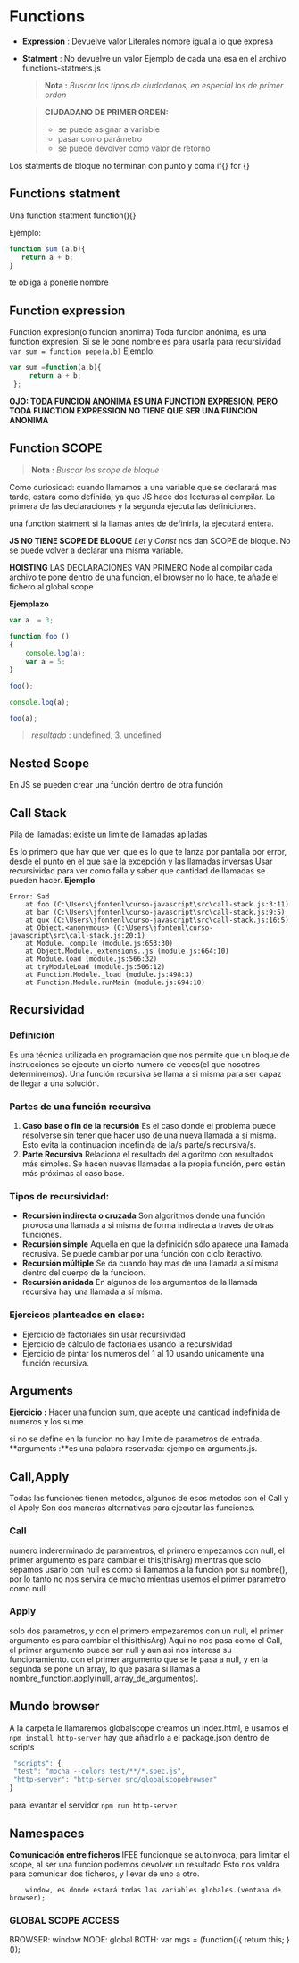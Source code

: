 # Functions
* **Expression** : Devuelve valor
    Literales nombre igual a lo que expresa
* **Statment** : No devuelve un valor
Ejemplo de cada una esa en el archivo functions-statmets.js

   > **Nota :** *Buscar los tipos de ciudadanos, en especial los de primer orden*

   > **CIUDADANO DE PRIMER ORDEN:**
   >* se puede asignar a variable
   >* pasar como parámetro
   >* se puede devolver como valor de retorno

Los statments de bloque no terminan con punto y coma
if{} for {}

## Functions statment
Una function statment function(){}

   Ejemplo:
   ```js
   function sum (a,b){
      return a + b;
   }
   ```

te obliga a ponerle nombre

## Function expression
Function expresion(o funcion anonima)
Toda funcion anónima, es una function expresion.
   Si se le pone nombre es para usarla para recursividad  ``` var sum = function pepe(a,b) ```
   Ejemplo:
   ```js
   var sum =function(a,b){
        return a + b;
    };
   ```
**OJO: TODA FUNCION ANÓNIMA ES UNA FUNCTION EXPRESION, PERO TODA FUNCTION EXPRESSION NO TIENE QUE SER UNA FUNCION ANONIMA**

##  Function SCOPE
> **Nota :** *Buscar los scope de bloque*

Como curiosidad: cuando llamamos a una variable que se declarará mas tarde, estará como definida, ya que JS hace dos lecturas al compilar. La primera de las declaraciones y la segunda ejecuta las definiciones.

una function statment si la llamas antes de definirla, la ejecutará entera.

**JS NO TIENE SCOPE DE BLOQUE**
*Let* y *Const* nos dan SCOPE de bloque. No se puede volver a declarar una misma variable.

**HOISTING** LAS DECLARACIONES VAN PRIMERO
Node al compilar cada archivo te pone dentro de una funcion, el browser no lo hace, te añade el fichero al global scope

**Ejemplazo**

```js
var a  = 3;
 
function foo ()
{
    console.log(a);
    var a = 5;
}

foo();

console.log(a);

foo(a);
```

> *resultado* : undefined, 3, undefined

##  Nested Scope
En JS se pueden crear una función dentro de otra función

## Call Stack
Pila de llamadas: existe un limite de llamadas apiladas

Es lo primero que hay que ver, que es lo que te lanza por pantalla por error, desde el punto en el que sale la excepción y las llamadas inversas
Usar recursividad para ver como falla y saber que cantidad de llamadas se pueden hacer.
**Ejemplo**

```
Error: Sad
    at foo (C:\Users\jfontenl\curso-javascript\src\call-stack.js:3:11)
    at bar (C:\Users\jfontenl\curso-javascript\src\call-stack.js:9:5)
    at qux (C:\Users\jfontenl\curso-javascript\src\call-stack.js:16:5)
    at Object.<anonymous> (C:\Users\jfontenl\curso-javascript\src\call-stack.js:20:1)
    at Module._compile (module.js:653:30)
    at Object.Module._extensions..js (module.js:664:10)
    at Module.load (module.js:566:32)
    at tryModuleLoad (module.js:506:12)
    at Function.Module._load (module.js:498:3)
    at Function.Module.runMain (module.js:694:10)
```

## Recursividad
### Definición
Es una técnica utilizada en programación que nos permite que un bloque de instrucciones se ejecute un cierto numero de veces(el que nosotros determinemos).
Una función recursiva se llama a si misma para ser capaz de llegar a una solución.
### Partes de una función recursiva
1. **Caso base o fin de la recursión** Es el caso donde el problema puede resolverse sin tener que hacer uso de una nueva llamada a si misma. Esto evita la continuacion indefinida de la/s parte/s recursiva/s.
2. **Parte Recursiva** Relaciona el resultado del algoritmo con resultados más simples. Se hacen nuevas llamadas a la propia función, pero están más próximas al caso base.

### Tipos de recursividad:
* **Recursión indirecta o cruzada** Son algoritmos donde una función provoca una llamada a si misma de forma indirecta a traves de otras funciones.
* **Recursión simple** Aquella en que la definición sólo aparece una llamada recrusiva. Se puede cambiar por una función con ciclo iteractivo.
* **Recursión múltiple** Se da cuando hay mas de una llamada a sí misma dentro del cuerpo de la funcioon.
* **Recursión anidada** En algunos de los argumentos de la llamada recursiva hay una llamada a sí mísma.

### Ejercicos planteados en clase:
* Ejercicio de factoriales sin usar recursividad
* Ejercicio de cálculo de factoriales usando la recursividad
* Ejercicio de pintar los numeros del 1 al 10 usando unicamente una función recursiva.


## Arguments
**Ejercicio :** Hacer una funcion sum, que acepte una cantidad indefinida de numeros y los sume.

si no se define en la funcion no hay limite de parametros de entrada.
**arguments :**es una palabra reservada: ejempo en arguments.js.

## Call,Apply 
Todas las funciones tienen metodos, algunos de esos metodos son el Call y el Apply
Son dos maneras alternativas para ejecutar las funciones.
### Call
numero indererminado de paramentros, el primero empezamos con null, el primer argumento es para cambiar el this(thisArg)
mientras que solo sepamos usarlo con null es como si llamamos a la funcion por su nombre(), por lo tanto no nos servira de mucho mientras usemos el primer parametro como null.
### Apply
solo dos parametros, y con el primero empezaremos con un null, el primer argumento es para cambiar el this(thisArg)
Aqui no nos pasa como el Call, el primer argumento puede ser null y aun asi nos interesa su funcionamiento.
con el primer argumento que se le pasa a null, y en la segunda se pone un array, lo que pasara si llamas a 
nombre_function.apply(null, array_de_argumentos).

## Mundo browser
A la carpeta le llamaremos globalscope
creamos un index.html, e usamos el ``` npm install http-server ```
hay que añadirlo a el package.json dentro de scripts

   ```js
    "scripts": {
    "test": "mocha --colors test/**/*.spec.js",
    "http-server": "http-server src/globalscopebrowser"
   }
   ```
para levantar el servidor ``` npm run http-server ```


## Namespaces
**Comunicación entre ficheros**
IFEE funcionque se autoinvoca, para limitar el scope, al ser una funcion podemos devolver un resultado
Esto nos valdra para comunicar dos ficheros, y llevar de uno a otro.
```
    window, es donde estará todas las variables globales.(ventana de browser);
```

### GLOBAL SCOPE ACCESS
BROWSER: window
NODE: global
BOTH: var mgs = 
            (function(){
                return this;
            }());